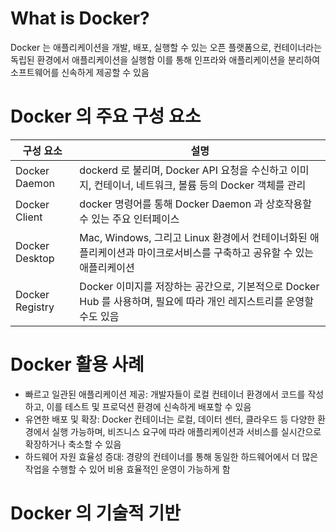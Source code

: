 # What is Docker?

Docker 는 애플리케이션을 개발, 배포, 실행할 수 있는 오픈 플랫폼으로, 컨테이너라는 독립된 환경에서 애플리케이션을 실행함
이를 통해 인프라와 애플리케이션을 분리하여 소프트웨어를 신속하게 제공할 수 있음

# Docker 의 주요 구성 요소

| 구성 요소           | 설명                                                                         |
|-----------------|----------------------------------------------------------------------------|
| Docker Daemon   | dockerd 로 불리며, Docker API 요청을 수신하고 이미지, 컨테이너, 네트워크, 볼륨 등의 Docker 객체를 관리    |
| Docker Client   | docker 명령어를 통해 Docker Daemon 과 상호작용할 수 있는 주요 인터페이스                         |
| Docker Desktop  | Mac, Windows, 그리고 Linux 환경에서 컨테이너화된 애플리케이션과 마이크로서비스를 구축하고 공유할 수 있는 애플리케이션  |
| Docker Registry | Docker 이미지를 저장하는 공간으로, 기본적으로 Docker Hub 를 사용하며, 필요에 따라 개인 레지스트리를 운영할 수도 있음 |

# Docker 활용 사례

- 빠르고 일관된 애플리케이션 제공: 개발자들이 로컬 컨테이너 환경에서 코드를 작성하고, 이를 테스트 및 프로덕션 환경에 신속하게 배포할 수 있음
- 유연한 배포 및 확장: Docker 컨테이너는 로컬, 데이터 센터, 클라우드 등 다양한 환경에서 실행 가능하며, 비즈니스 요구에 따라 애플리케이션과 서비스를 실시간으로 확장하거나 축소할 수 있음
- 하드웨어 자원 효율성 증대: 경량의 컨테이너를 통해 동일한 하드웨어에서 더 많은 작업을 수행할 수 있어 비용 효율적인 운영이 가능하게 함

# Docker 의 기술적 기반